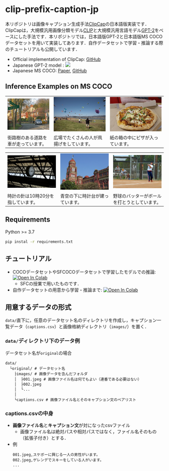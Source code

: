 # clip-prefix-caption-jp
本リポジトリは画像キャプション生成手法[ClipCap](https://arxiv.org/abs/2111.09734)の日本語版実装です．ClipCapは，大規模汎用画像分類モデル[CLIP](https://cdn.openai.com/papers/Learning_Transferable_Visual_Models_From_Natural_Language_Supervision.pdf)と大規模汎用言語モデル[GPT-2](https://d4mucfpksywv.cloudfront.net/better-language-models/language_models_are_unsupervised_multitask_learners.pdf)をベースにした手法です．本リポジトリでは，日本語版GPT-2と日本語版MS COCOデータセットを用いて実装してあります．自作データセットで学習・推論する際のチュートリアルも公開しています．

- Official implementation of ClipCap: [GitHub](https://github.com/rmokady/CLIP_prefix_caption)
- Japanese GPT-2 model : [![](https://img.shields.io/badge/%F0%9F%A4%97%20Hugging%20Face-rinna%2Fjapanese--gpt2--medium-brightgreen)](https://huggingface.co/rinna/japanese-gpt2-medium)
- Japanese MS COCO: [Paper](https://aclanthology.org/P16-1168/), [GitHub](https://github.com/yahoojapan/YJCaptions)

## Inference Examples on MS COCO

<table>
  <tr>
    <td><img src="example_images/COCO_val2014_000000499388.jpg" ></td>
    <td><img src="example_images/COCO_val2014_000000232842.jpg" ></td>
    <td><img src="example_images/COCO_val2014_000000250345.jpg" ></td>
  </tr>
  <tr>
    <td>街路樹のある道路を車が走っています。</td>
     <td>広場でたくさんの人が凧揚げをしています。</td>
     <td>紙の箱の中にピザが入っています。</td>
  </tr>
 </table>
 
 <table>
  <tr>
    <td><img src="example_images/COCO_val2014_000000380510.jpg" ></td>
    <td><img src="example_images/COCO_val2014_000000148403.jpg" ></td>
    <td><img src="example_images/COCO_val2014_000000271429.jpg" ></td>
  </tr>
  <tr>
    <td>時計の針は10時20分を指しています。</td>
     <td>青空の下に時計台が建っています。</td>
     <td>野球のバッターがボールを打とうとしています。</td>
  </tr>
 </table>

## Requirements
Python >= 3.7
```bash
pip instal -r requirements.txt
```

## チュートリアル
- COCOデータセットやSFCOCOデータセットで学習したモデルでの推論: [![Open In Colab](https://colab.research.google.com/assets/colab-badge.svg)](https://colab.research.google.com/github/nu-dialogue/clip-prefix-caption-jp/blob/master/notebooks/sfc2022_clipcap.ipynb)
  - SFCの授業で用いたものです．
- 自作データセットの用意から学習・推論まで: [![Open In Colab](https://colab.research.google.com/assets/colab-badge.svg)](https://colab.research.google.com/github/nu-dialogue/clip-prefix-caption-jp/blob/master/notebooks/original_clipcap.ipynb)

## 用意するデータの形式
`data/`直下に，任意のデータセット名のディレクトリを作成し，キャプション一覧データ（`captions.csv`）と画像格納ディレクトリ（`images/`）を置く．

### `data/`ディレクトリ下のデータ例
データセット名が`original`の場合
```
data/
  └original/ # データセット名
    ├images/ # 画像データを含んだフォルダ
    │  ├001.jpeg # 画像ファイル名は何でもよい（連番である必要はない）
    │  ├002.jpeg
    │  └...
    │
    └captions.csv # 画像ファイル名とそのキャプション文のペアリスト
```

### captions.csvの中身
- **画像ファイル名**と**キャプション文**が対になったcsvファイル
  - 画像ファイル名は絶対パスや相対パスではなく，ファイル名そのもの（拡張子付き）とする．
- 例
  ```csv
  001.jpeg,スケボーに興じる一人の男性がいます。
  002.jpeg,ゲレンデでスキーをしている人がいます。
  ...
  ```